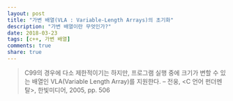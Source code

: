 ```yaml
---
layout: post
title: "가변 배열(VLA : Variable-Length Arrays)의 초기화"
description: "가변 배열이란 무엇인가?"
date: 2018-03-23
tags: [c++, 가변 배열]
comments: true
share: true
---
```


> C99의 경우에 다소 제한적이기는 하지만, 프로그램 실행 중에 크기가 변할 수 있는 배열인
VLA(Variable Length Array)를 지원한다.
> – 전웅, <C 언어 펀더멘탈>, 한빛미디어, 2005, pp. 506


